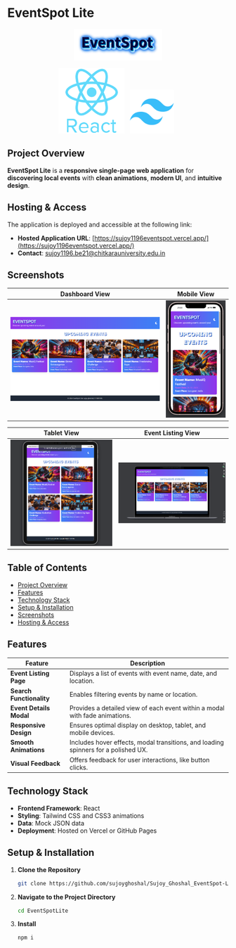 # EventSpot Lite
<p align="center">
  <img src="./ui/Event.png" alt="EventSpot Lite Logo" width="200">
</p>

<p align="center">
  <img src="./ui/react.png" alt="React Icon" width="150"> &nbsp; 
  <img src="./ui/Tailwind%20CSS.png" alt="Tailwind CSS Icon" width="100"> &nbsp; 
</p>

## Project Overview

**EventSpot Lite** is a **responsive single-page web application** for **discovering local events** with **clean animations**, **modern UI**, and **intuitive design**.

## Hosting & Access

The application is deployed and accessible at the following link:

- **Hosted Application URL**: [https://sujoy1196eventspot.vercel.app/](https://sujoy1196eventspot.vercel.app/)
- **Contact**: [sujoy1196.be21@chitkarauniversity.edu.in](mailto:sujoy1196.be21@chitkarauniversity.edu.in)



## Screenshots

| **Dashboard View**                          | **Mobile View**                          |
|---------------------------------------------|------------------------------------------|
| ![Dashboard View](./ui/Dashboard.png)       | ![Mobile View](./ui/Mobile.png)     |

| **Tablet View**                             | **Event Listing View**                   |
|---------------------------------------------|------------------------------------------|
| ![Tablet View](./ui/tab.png)        | ![Laptop view](./ui/mac.png)    |

## Table of Contents

- [Project Overview](#project-overview)
- [Features](#features)
- [Technology Stack](#technology-stack)
- [Setup & Installation](#setup--installation)
- [Screenshots](#screenshots)
- [Hosting & Access](#hosting--access)

## Features

| **Feature**                | **Description**                                                                                               |
|----------------------------|--------------------------------------------------------------------------------------------------------------|
| **Event Listing Page**     | Displays a list of events with event name, date, and location.                                               |
| **Search Functionality**   | Enables filtering events by name or location.                                                                |
| **Event Details Modal**    | Provides a detailed view of each event within a modal with fade animations.                                  |
| **Responsive Design**      | Ensures optimal display on desktop, tablet, and mobile devices.                                              |
| **Smooth Animations**      | Includes hover effects, modal transitions, and loading spinners for a polished UX.                           |
| **Visual Feedback**        | Offers feedback for user interactions, like button clicks.                                                   |

## Technology Stack

- **Frontend Framework**: React
- **Styling**: Tailwind CSS and CSS3 animations
- **Data**: Mock JSON data
- **Deployment**: Hosted on Vercel or GitHub Pages

## Setup & Installation

1. **Clone the Repository**
   ```bash
   git clone https://github.com/sujoyghoshal/Sujoy_Ghoshal_EventSpot-Lite.git
2. **Navigate to the Project Directory**
   ```bash
   cd EventSpotLite
3. **Install**
   ```bash
   npm i
